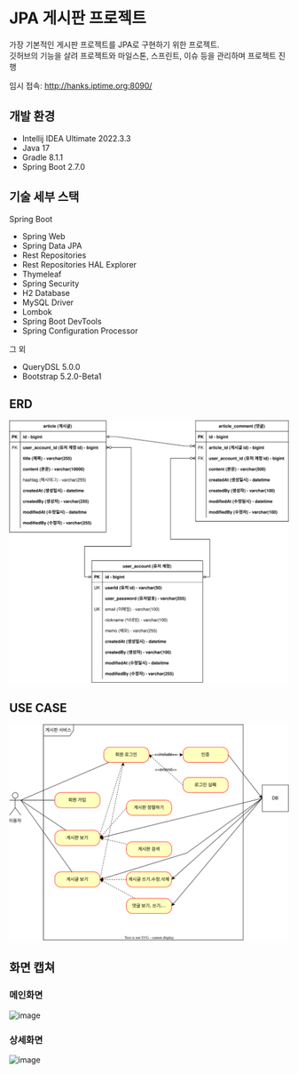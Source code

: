 # JPA 게시판 프로젝트
가장 기본적인 게시판 프로젝트를 JPA로 구현하기 위한 프로젝트.  
깃허브의 기능을 살려 프로젝트와 마일스톤, 스프린트, 이슈 등을 관리하며 프로젝트 진행

임시 접속: http://hanks.iptime.org:8090/

## 개발 환경
- Intellij IDEA Ultimate 2022.3.3
- Java 17
- Gradle 8.1.1
- Spring Boot 2.7.0

## 기술 세부 스택
Spring Boot

- Spring Web
- Spring Data JPA
- Rest Repositories
- Rest Repositories HAL Explorer
- Thymeleaf
- Spring Security
- H2 Database
- MySQL Driver
- Lombok
- Spring Boot DevTools
- Spring Configuration Processor

그 외
- QueryDSL 5.0.0
- Bootstrap 5.2.0-Beta1

## ERD

![image](./document/project-board-erd.svg)

## USE CASE

![image](./document/use-case.svg)

## 화면 캡쳐

### 메인화면
![image](https://github.com/KyungSoo-Han/project-board/assets/64920731/48ffbca9-5620-480b-a5a3-49d2f17f59ac)

### 상세화면
![image](https://github.com/KyungSoo-Han/project-board/assets/64920731/a7791ea8-47ac-4e43-8b73-83e566788b80)

